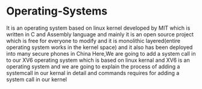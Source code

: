 # Operating-Systems

It is an operating system based on linux kernel developed by MIT which is written in C and Assembly language and mainly it is an open source project which is free for everyone to modify and it is monolithic layered(entire operating system works in the kernel space) and it also has been deployed into many secure phones in China Here,We are going to add a system call in to our XV6 operating system which is based on linux kernal and XV6 is an operating
system and we are going to explain the process of adding a systemcall in our kernal in detail and commands requires for adding a system call in our kernel
